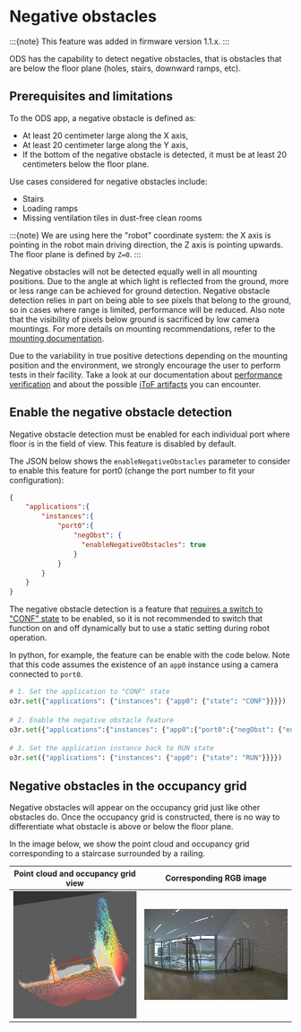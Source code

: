 # Negative obstacles

:::{note}
This feature was added in firmware version 1.1.x.
:::

ODS has the capability to detect negative obstacles, that is obstacles that are below the floor plane (holes, stairs, downward ramps, etc).

## Prerequisites and limitations

To the ODS app, a negative obstacle is defined as:
- At least 20 centimeter large along the X axis,
- At least 20 centimeter large along the Y axis,
- If the bottom of the negative obstacle is detected, it must be at least 20 centimeters below the floor plane.

Use cases considered for negative obstacles include:
- Stairs
- Loading ramps
- Missing ventilation tiles in dust-free clean rooms

:::{note}
We are using here the "robot" coordinate system: the X axis is pointing in the robot main driving direction, the Z axis is pointing upwards. The floor plane is defined by `Z=0`.
:::

Negative obstacles will not be detected equally well in all mounting positions. Due to the angle at which light is reflected from the ground, more or less range can be achieved for ground detection. Negative obstacle detection relies in part on being able to see pixels that belong to the ground, so in cases where range is limited, performance will be reduced. Also note that the visibility of pixels below ground is sacrificed by low camera mountings.
For more details on mounting recommendations, refer to the [mounting documentation](../Mounting/mounting.md).

Due to the variability in true positive detections depending on the mounting position and the environment, we strongly encourage the user to perform tests in their facility. Take a look at our documentation about [performance verification](../FieldTest/PerformanceVerification/ods_performance_verification.md) and about the possible [iToF artifacts](../FieldTest/TOFArtifacts/ods_tof_artifacts.md) you can encounter.

## Enable the negative obstacle detection

Negative obstacle detection must be enabled for each individual port where floor is in the field of view. This feature is disabled by default.

The JSON below shows the `enableNegativeObstacles` parameter to consider to enable this feature for port0 (change the port number to fit your configuration):
```json
{
    "applications":{
        "instances":{
            "port0":{
                "negObst": {
                  "enableNegativeObstacles": true
                }
            }
        }
    }
}
```

The negative obstacle detection is a feature that [requires a switch to "CONF" state](../../Technology/configuration.md#conf-only-parameters) to be enabled, so it is not recommended to switch that function on and off dynamically but to use a static setting during robot operation.

In python, for example, the feature can be enable with the code below. Note that this code assumes the existence of an `app0` instance using a camera connected to `port0`.

```python
# 1. Set the application to "CONF" state
o3r.set({"applications": {"instances": {"app0": {"state": "CONF"}}}})

# 2. Enable the negative obstacle feature
o3r.set({"applications":{"instances": {"app0":{"port0":{"negObst": {"enableNegativeObstacles": True}}}}}})

# 3. Set the application instance back to RUN state
o3r.set({"applications": {"instances": {"app0": {"state": "RUN"}}}})
```

## Negative obstacles in the occupancy grid

Negative obstacles will appear on the occupancy grid just like other obstacles do. Once the occupancy grid is constructed, there is no way to differentiate what obstacle is above or below the floor plane.

In the image below, we show the point cloud and occupancy grid corresponding to a staircase surrounded by a railing.

| Point cloud and occupancy grid view | Corresponding RGB image |
| ----------------------------------- | ----------------------- |
| ![Occupancy grid is occupied where an negative obstacle is detected](resources/negative_obst_occ_grid.png) | ![2D view of the staircase used as a test negative obstacle](resources/negative_obst_rgb.png) |
